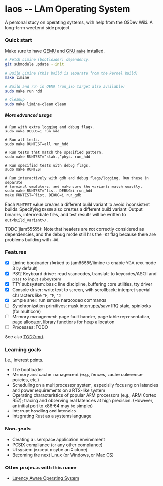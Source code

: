 # laos -- LAm Operating System

A personal study on operating systems, with help from the OSDev Wiki. A long-term weekend side project.

### Quick start

Make sure to have [QEMU][qemu] and [GNU `make`][make] installed.

```bash
# Fetch Limine (bootloader) dependency.
git submodule update --init

# Build Limine (this build is separate from the kernel build)
make limine

# Build and run in QEMU (run_iso target also available)
sudo make run_hdd

# Cleanup
sudo make limine-clean clean
```

##### More advanced usage
```
# Run with extra logging and debug flags.
sudo make DEBUG=1 run_hdd

# Run all tests.
sudo make RUNTEST=all run_hdd

# Run tests that match the specified pattern.
sudo make RUNTEST=^slab.,^phys. run_hdd

# Run specified tests with debug flags.
sudo make RUNTEST

# Run interactively with gdb and debug flags/logging. Run these in separate
# terminal emulators, and make sure the variants match exactly.
sudo make RUNTEST=^list. DEBUG=i run_hdd
make RUNTEST=^list. DEBUG=i run_gdb
```

Each `RUNTEST` value creates a different build variant to avoid inconsistent builds. Specifying `DEBUG` also creates a different build variant. Output binaries, intermediate files, and test results will be written to `out<build_variant>/`.

TODO(jlam55555): Note that headers are not correctly considered as dependencies, and the debug mode still has the `-O2` flag because there are problems building with `-O0`.

### Features
- [X] Limine bootloader (forked to jlam55555/limine to enable VGA text mode 3 by default)
- [X] PS/2 Keyboard driver: read scancodes, translate to keycodes/ASCII and pass to input subsystem
- [X] TTY subsystem: basic line discipline, buffering core utilities, tty driver
- [X] Console driver: write text to screen, with scrollback; interpret special characters like `^H`, `^M`, `^J`
- [X] Simple shell: run simple hardcoded commands
- [ ] Synchronization primitives: mask interrupts/save IRQ state, spinlocks (for multicore)
- [ ] Memory management: page fault handler, page table representation, page allocator, library functions for heap allocation
- [ ] Processes: TODO

See also [TODO.md](TODO.md).

### Learning goals

I.e., interest points.

- The bootloader
- Memory and cache management (e.g., fences, cache coherence policies, etc.)
- Scheduling on a multiprocessor system, especially focusing on latencies and power requirements on a RTS-like system
- Operating characteristics of popular ARM processors (e.g., ARM Cortex R52); tracing and observing real latencies at high precision. (However, an initial port to x86-64 may be simpler)
- Interrupt handling and latencies
- Integrating Rust as a systems language

### Non-goals

- Creating a userspace application environment
- POSIX compliance (or any other compliance)
- UI system (except maybe an X clone)
- Becoming the next Linux (or Windows, or Mac OS)

### Other projects with this name

- [Latency Aware Operating System][laos-2]

[laos-2]: https://www4.cs.fau.de/Research/LAOS/
[qemu]: https://wiki.archlinux.org/title/QEMU
[make]: https://www.gnu.org/software/make/
